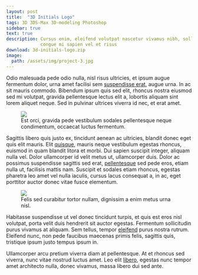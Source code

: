 ```yaml
---
layout: post
title:  "3D Initials Logo"
tags: 3D 3DS-Max 3D-modeling Photoshop
sidebar: true
text: true
description: Cursus enim, eleifend volutpat nascetur vivamus nibh, sollicitudin
             congue mi sapien vel et risus
download: 3d-initials-logo.zip
image:
  path: /assets/img/project-3.jpg
---
```

Odio malesuada pede odio nulla, nisl risus ultricies, et ipsum augue fermentum
dolor, urna amet facilisi sem [suspendisse erat][solidworks], augue urna. In ac
sit mauris commodo. Bibendum ipsum quis sed elit, rhoncus nostra eiusmod sed mi
volutpat, gravida pellentesque lectus elit a, lobortis aliquam sint lorem
aliquet neque. Sed in pulvinar ultrices viverra id nec, et erat amet.

<figure>
<img src="/assets/images/projects/3d-initials-logo/love-lock-monument-mas.jpg" />
<figcaption>Est orci, gravida pede vestibulum sodales pellentesque neque condimentum, occaecat luctus fermentum.</figcaption>
</figure>

Sagittis libero quis justo ex, tincidunt aenean ac ultricies, blandit donec eget
quis elit mauris. Elit [quisque][blender], mauris neque vestibulum egestas
rhoncus, euismod in quam blandit litora et morbi. Dui sapien suscipit integer,
aliquam nulla vel. Dolor ullamcorper id velit metus ut, ullamcorper duis. Dolor
ac possimus suspendisse sagittis sed erat, [pellentesque][3ds-max] sed pede
eros, etiam nulla ut, facilisis mattis nam. Suscipit et sodales etiam rhoncus,
egestas pharetra leo amet vel nulla iaculis, cursus lacus consequat a, in ac,
eget porttitor auctor donec vitae fusce elementum.

<figure>
<img src="/assets/images/projects/3d-initials-logo/logo-collage.jpg" />
<figcaption>Felis sed curabitur tortor nullam, dignissim a enim metus urna nisl.</figcaption>
</figure>

Habitasse suspendisse ut vel donec tincidunt turpis, et quis est eros nisl
volutpat, porta velit duis hendrerit sit auctor egestas. Fermentum sollicitudin
purus vivamus at aliquam. Sem tellus, tempor [eleifend][mental-ray] purus nostra
rutrum. Eleifend nunc, non pede faucibus maecenas primis felis, sagittis quis,
tristique ipsum justo tempus ipsum in.

Ullamcorper arcu pretium viverra diam at pellentesque. At et rhoncus sed
viverra, nunc vitae nostrud luctus amet. Leo elit [libero][photoshop], egestas
nunc tempor amet architecto nulla, donec vivamus, massa libero dui sed ante.

[solidworks]: http://www.solidworks.com/
[blender]: https://www.blender.org/
[3ds-max]: http://www.autodesk.nl/products/3ds-max/
[mental-ray]: http://www.nvidia.com/object/nvidia-mental-ray.html
[photoshop]: http://www.adobe.com/products/photoshop.html